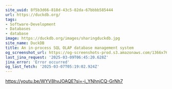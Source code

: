```yaml
---
site_uuid: 8f5b3d66-818d-43c5-82da-67bbbb585444
url: https://duckdb.org/
tags:
- Software-Development
- Databases
- database
image: https://duckdb.org/images/sharingduckdb.jpg
site_name: DuckDB
title: An in-process SQL OLAP database management system
og_screenshot_url: https://og-screenshots-prod.s3.amazonaws.com/1366x768/80/false/e567e1e36a98588256f59e24d07868c8e82c58d9165dc56222d14d6445884b06.jpeg
last_jina_request: '2025-03-09T06:45:20.628Z'
jina_error: 'Error occurred'
og_last_fetch: '2025-03-07T05:19:02.924Z'
---
```

https://youtu.be/WYV8hvJOAQE?si=-j_YNhnjCQ-GrNh7
